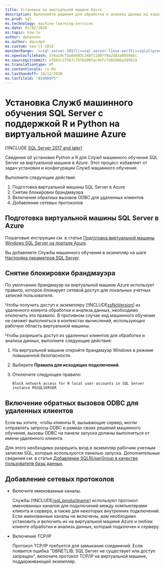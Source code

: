 ```yaml
---
title: Установка на виртуальной машине Azure
description: Выполняйте решения для обработки и анализа данных на языках R и Python в среде Служб машинного обучения SQL Server, развернутой на виртуальной машине в облаке Azure.
ms.prod: sql
ms.technology: machine-learning-services
ms.date: 01/02/2020
ms.topic: how-to
author: dphansen
ms.author: davidph
ms.custom: seo-lt-2019
monikerRange: '>=sql-server-2017||>=sql-server-linux-ver15||=sqlallproducts-allversions'
ms.openlocfilehash: 576a19cf5a86893c248f11897f9a2d83a80598bc
ms.sourcegitcommit: afb02c275b7c79fbd90fac4bfcfd92b00a399019
ms.translationtype: HT
ms.contentlocale: ru-RU
ms.lasthandoff: 10/12/2020
ms.locfileid: "91956975"
---
```

# <a name="install-sql-server-machine-learning-services-with-python-and-r-on-an-azure-virtual-machine"></a>Установка Служб машинного обучения SQL Server с поддержкой R и Python на виртуальной машине Azure
[!INCLUDE [SQL Server 2017 and later](../../includes/applies-to-version/sqlserver2017.md)]

Сведения об установке Python и R для Служб машинного обучения SQL Server на виртуальной машине в Azure. Этот процесс избавляет от задач установки и конфигурации Служб машинного обучения.

Выполните следующие действия.

1. Подготовка виртуальной машины SQL Server в Azure
1. Снятие блокировки брандмауэра
1. Включение обратных вызовов ODBC для удаленных клиентов
1. Добавление сетевых протоколов

## <a name="provision-sql-server-virtual-machine-in-azure"></a>Подготовка виртуальной машины SQL Server в Azure

Пошаговые инструкции см. в статье [Подготовка виртуальной машины Windows SQL Server на портале Azure](/azure/virtual-machines/windows/sql/virtual-machines-windows-portal-sql-server-provision). 

Вы добавляете Службы машинного обучения в экземпляр на шаге [Настройка параметров SQL Server](/azure/virtual-machines/windows/sql/virtual-machines-windows-portal-sql-server-provision#3-configure-sql-server-settings).

<a name="firewall"></a>

## <a name="unblock-the-firewall"></a>Снятие блокировки брандмауэра

По умолчанию брандмауэр на виртуальной машине Azure использует правило, которое блокирует сетевой доступ для локальных учетных записей пользователя.

Чтобы получить доступ к экземпляру [!INCLUDE[ssNoVersion](../../includes/ssnoversion-md.md)] из удаленного клиента обработки и анализа данных, необходимо отключить это правило.  В противном случае код машинного обучения не сможет выполняться в контекстах вычислений, использующих рабочую область виртуальной машины.

Чтобы разрешить доступ из удаленных клиентов для обработки и анализа данных, выполните следующие действия:

1. На виртуальной машине откройте брандмауэр Windows в режиме повышенной безопасности.
2. Выберите **Правила для исходящих подключений**.
3. Отключите следующее правило:
  
     `Block network access for R local user accounts in SQL Server instance MSSQLSERVER`
  
## <a name="enable-odbc-callbacks-for-remote-clients"></a>Включение обратных вызовов ODBC для удаленных клиентов

Если вы хотите, чтобы клиенты R, вызывающие сервер, могли отправлять запросы ODBC в рамках своих решений машинного обучения, вызовы ODBC на панели запуска должны выполняться от имени удаленного клиента. 

Для этого необходимо разрешить вход в экземпляр рабочим учетным записям SQL, которые используются панелью запуска. Дополнительные сведения см. в статье [Добавление SQLRUserGroup в качестве пользователя базы данных](../security/create-a-login-for-sqlrusergroup.md).

<a name="network"></a>

## <a name="add-network-protocols"></a>Добавление сетевых протоколов

+ Включите именованные каналы.
  
  Службы [!INCLUDE[rsql_productname](../../includes/rsql-productname-md.md)] используют протокол именованных каналов для подключений между компьютерами клиента и сервера, а также для некоторых внутренних подключений. Если именованные каналы не включены, вам необходимо установить и включить их на виртуальной машине Azure и любом клиенте обработки и анализа данных, который подключен к серверу.
  
+ Включение TCP/IP

  Протокол TCP/IP требуется для замыкания соединений. Если появится ошибка "DBNETLIB; SQL Server не существует или доступ запрещен", включите протокол TCP/IP на виртуальной машине, поддерживающей экземпляр.